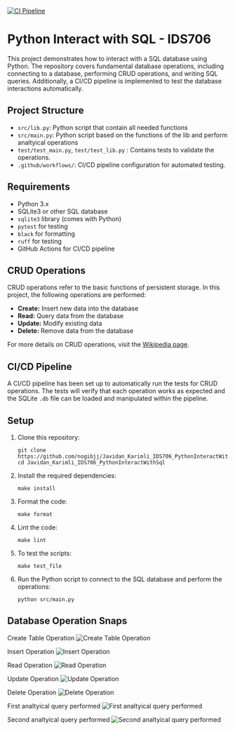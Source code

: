 [![CI Pipeline](https://github.com/nogibjj/Javidan_Karimli_IDS706_PythonInteractWithSql/actions/workflows/main.yaml/badge.svg)](https://github.com/nogibjj/Javidan_Karimli_IDS706_PythonInteractWithSql/actions/workflows/main.yaml)

# Python Interact with SQL - IDS706

This project demonstrates how to interact with a SQL database using Python. The repository covers fundamental database operations, including connecting to a database, performing CRUD operations, and writing SQL queries. Additionally, a CI/CD pipeline is implemented to test the database interactions automatically.


## Project Structure
- `src/lib.py`: Python script that contain all  needed functions
- `src/main.py`: Python script based on the functions of the lib and perform analtyical operations
- `test/test_main.py`, `test/test_lib.py` : Contains tests to validate the operations.
- `.github/workflows/`: CI/CD pipeline configuration for automated testing.

## Requirements
- Python 3.x
- SQLite3 or other SQL database
- `sqlite3` library (comes with Python)
- `pytest` for testing
- `black` for formatting
- `ruff` for testing 
- GitHub Actions for CI/CD pipeline

## CRUD Operations

CRUD operations refer to the basic functions of persistent storage. In this project, the following operations are performed:

- **Create:** Insert new data into the database
- **Read:** Query data from the database
- **Update:** Modify existing data
- **Delete:** Remove data from the database

For more details on CRUD operations, visit the [Wikipedia page](https://en.wikipedia.org/wiki/Create,_read,_update_and_delete).

## CI/CD Pipeline

A CI/CD pipeline has been set up to automatically run the tests for CRUD operations. The tests will verify that each operation works as expected and the SQLite `.db` file can be loaded and manipulated within the pipeline.

## Setup

1. Clone this repository:
   ```
   git clone https://github.com/nogibjj/Javidan_Karimli_IDS706_PythonInteractWithSql.git
   cd Javidan_Karimli_IDS706_PythonInteractWithSql
   ```

2. Install the required dependencies:
   ```
   make install
   ```

3. Format the code:
   ```
   make format
   ```

4. Lint the code:
   ```
   make lint
   ```

5. To test the scripts:
   ```
   make test_file
   ```

6. Run the Python script to connect to the SQL database and perform the operations:
   ```
   python src/main.py
   ```


## Database Operation Snaps

Create Table Operation
![Create Table Operation](https://github.com/nogibjj/Javidan_Karimli_IDS706_PythonInteractWithSql/blob/dc441a505960c3923d83f8f7a8f9525c6b602157/img/CreateTablequery.png)

Insert Operation
![Insert Operation](https://github.com/nogibjj/Javidan_Karimli_IDS706_PythonInteractWithSql/blob/dc441a505960c3923d83f8f7a8f9525c6b602157/img/InsertOperation.png)

Read Operation
![Read Operation](https://github.com/nogibjj/Javidan_Karimli_IDS706_PythonInteractWithSql/blob/dc441a505960c3923d83f8f7a8f9525c6b602157/img/ReadOperation.png)

Update Operation
![Update Operation](https://github.com/nogibjj/Javidan_Karimli_IDS706_PythonInteractWithSql/blob/dc441a505960c3923d83f8f7a8f9525c6b602157/img/UpdateOperation.png)

Delete Operation
![Delete Operation](https://github.com/nogibjj/Javidan_Karimli_IDS706_PythonInteractWithSql/blob/dc441a505960c3923d83f8f7a8f9525c6b602157/img/DeleteOperation.png)

First analtyical query performed
![First analtyical query performed](https://github.com/nogibjj/Javidan_Karimli_IDS706_PythonInteractWithSql/blob/dc441a505960c3923d83f8f7a8f9525c6b602157/img/AnalyticQuery1.png)

Second analtyical query performed
![Second analtyical query performed](https://github.com/nogibjj/Javidan_Karimli_IDS706_PythonInteractWithSql/blob/dc441a505960c3923d83f8f7a8f9525c6b602157/img/AnaylticQuery2.png)

